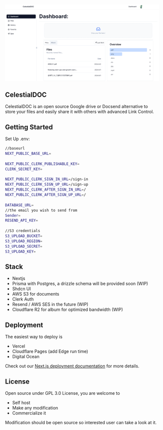 

<img src="./public/Demo.png" alt="CelestialDOC dashboard" />

## CelestialDOC

CelestialDOC is an open source Google drive or Docsend alternative to store your files and easily share it with others with advanced Link Control. 

## Getting Started

Set Up .env:

```bash
//baseurl
NEXT_PUBLIC_BASE_URL=

NEXT_PUBLIC_CLERK_PUBLISHABLE_KEY=
CLERK_SECRET_KEY=

NEXT_PUBLIC_CLERK_SIGN_IN_URL=/sign-in 
NEXT_PUBLIC_CLERK_SIGN_UP_URL=/sign-up 
NEXT_PUBLIC_CLERK_AFTER_SIGN_IN_URL=/
NEXT_PUBLIC_CLERK_AFTER_SIGN_UP_URL=/

DATABASE_URL=
//the email you wish to send from 
Sender=
RESEND_API_KEY=

//S3 credentials
S3_UPLOAD_BUCKET=
S3_UPLOAD_REGION=
S3_UPLOAD_SECRET=
S3_UPLOAD_KEY=

```


## Stack

- Nextjs
- Prisma with Postgres, a drizzle schema will be provided soon (WIP)
- Shdcn UI
- AWS S3 for documents
- Clerk Auth
- Resend / AWS SES in the future (WIP)
- Cloudflare R2 for album for optimized bandwidth (WIP)



## Deployment

The easiest way to deploy is 
- Vercel
- Cloudflare Pages (add Edge run time)
- Digital Ocean

Check out our [Next.js deployment documentation](https://nextjs.org/docs/deployment) for more details.

## License

Open source under GPL 3.0 License, you are welcome to 

- Self host
- Make any modification 
- Commercialize it

Modification should be open source so interested user can take a look at it. 
